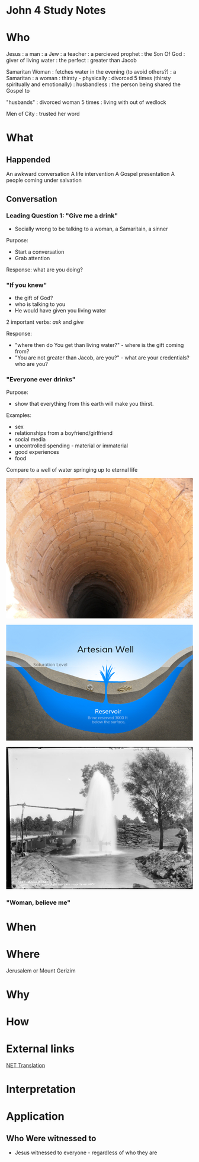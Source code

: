 # John 4 Study Notes

# Who

Jesus
: a man
: a Jew
: a teacher
: a percieved prophet
: the Son Of God
: giver of living water
: the perfect
: greater than Jacob

Samaritan Woman
: fetches water in the evening (to avoid others?)
: a Samaritan
: a woman
: thirsty - physically
: divorced 5 times (thirsty spiritually and emotionally)
: husbandless
: the person being shared the Gospel to

"husbands"
: divorced woman 5 times
: living with out of wedlock

Men of City
: trusted her word

# What 

## Happended

An awkward conversation
A life intervention
A Gospel presentation
A people coming under salvation

## Conversation

### Leading Question 1: "Give me a drink"

* Socially wrong to be talking to a woman, a Samaritain, a sinner

Purpose: 
* Start a conversation
* Grab attention

Response: what are you doing?

### "If you knew"

* the gift of God?
* who is talking to you
* He would have given you living water

2 important verbs: _ask_ and _give_

Response: 

* "where then do You get than living water?" - where is the gift coming from?
* "You are not greater than Jacob, are you?" - what are your credentials? who are you?

### "Everyone ever drinks"

Purpose: 
* show that everything from this earth will make you thirst.

Examples: 
  * sex
  * relationships from a boyfriend/girlfriend
  * social media
  * uncontrolled spending - material or immaterial
  * good experiences
  * food

Compare to a well of water springing up to eternal life

![Dry Well](./img/dryWell.jpg)

![Artiseian Well](./img/artesianWellDiagram.gif)

![Artesian Well Diagram](./img/artesianWell.jpg)

### "Woman, believe me"

# When 

# Where

Jerusalem or Mount Gerizim

# Why

# How

# External links

[NET Translation](https://netbible.org/bible/John+4)
[](https://bible.org/seriespage/10-woman-well-john-41-42)

# Interpretation

# Application

## Who Were witnessed to

* Jesus witnessed to everyone - regardless of who they are
